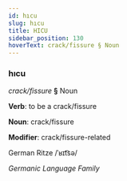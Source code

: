 ```yaml
---
id: hıcu
slug: hıcu
title: HICU
sidebar_position: 130
hoverText: crack/fissure § Noun
---
```


### hıcu

*crack/fissure* **§** Noun

**Verb**: to be a crack/fissure

**Noun**: crack/fissure

**Modifier**: crack/fissure-related

German Ritze /ˈʁɪt͡sə/

*Germanic Language Family*